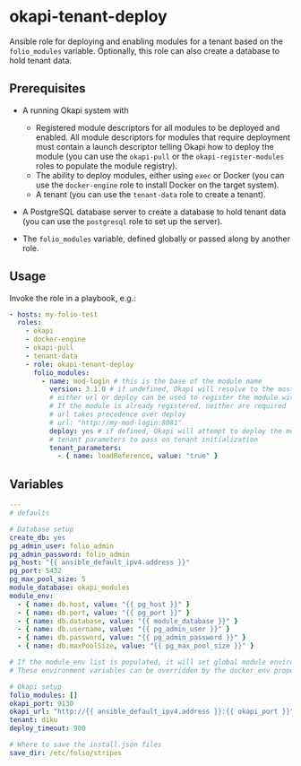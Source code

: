 # okapi-tenant-deploy

Ansible role for deploying and enabling modules for a tenant based on the `folio_modules` variable. Optionally, this role can also create a database to hold tenant data.

## Prerequisites

* A running Okapi system with
  * Registered module descriptors for all modules to be deployed and enabled. All module descriptors for modules that require deployment must contain a launch descriptor telling Okapi how to deploy the module (you can use the `okapi-pull` or the `okapi-register-modules` roles to populate the module registry).
  * The ability to deploy modules, either using `exec` or Docker (you can use the `docker-engine` role to install Docker on the target system).
  * A tenant (you can use the `tenant-data` role to create a tenant).

* A PostgreSQL database server to create a database to hold tenant data (you can use the `postgresql` role to set up the server).

* The `folio_modules` variable, defined globally or passed along by another role.

## Usage

Invoke the role in a playbook, e.g.:

```yaml
- hosts: my-folio-test
  roles:
    - okapi
    - docker-engine
    - okapi-pull
    - tenant-data
    - role: okapi-tenant-deploy
      folio_modules:
        - name: mod-login # this is the base of the module name
          version: 3.1.0 # if undefined, Okapi will resolve to the most recent version that satisfies dependencies
          # either url or deploy can be used to register the module with Okapi's /_/discovery service
          # If the module is already registered, neither are required
          # url takes precedence over deploy
          # url: "http://my-mod-login:8081"
          deploy: yes # if defined, Okapi will attempt to deploy the module using the launch descriptor embedded in the registered module descriptor
          # tenant parameters to pass on tenant initialization
          tenant_parameters:
            - { name: loadReference, value: "true" }
```

## Variables

```yaml
---
# defaults

# Database setup
create_db: yes
pg_admin_user: folio_admin
pg_admin_password: folio_admin
pg_host: "{{ ansible_default_ipv4.address }}"
pg_port: 5432
pg_max_pool_size: 5
module_database: okapi_modules
module_env:
  - { name: db.host, value: "{{ pg_host }}" }
  - { name: db.port, value: "{{ pg_port }}" }
  - { name: db.database, value: "{{ module_database }}" }
  - { name: db.username, value: "{{ pg_admin_user }}" }
  - { name: db.password, value: "{{ pg_admin_password }}" }
  - { name: db.maxPoolSize, value: "{{ pg_max_pool_size }}" }

# If the module_env list is populated, it will set global module environment variables
# These environment variables can be overridden by the docker_env property of the folio_modules entries

# Okapi setup
folio_modules: []
okapi_port: 9130
okapi_url: "http://{{ ansible_default_ipv4.address }}:{{ okapi_port }}"
tenant: diku
deploy_timeout: 900

# Where to save the install.json files
save_dir: /etc/folio/stripes
```
